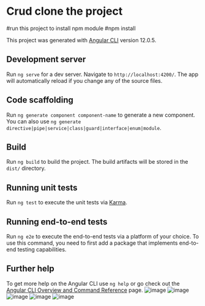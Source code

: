 # Crud clone the project

#run this project to install npm module
#npm install 


This project was generated with [Angular CLI](https://github.com/angular/angular-cli) version 12.0.5.

## Development server

Run `ng serve` for a dev server. Navigate to `http://localhost:4200/`. The app will automatically reload if you change any of the source files.

## Code scaffolding

Run `ng generate component component-name` to generate a new component. You can also use `ng generate directive|pipe|service|class|guard|interface|enum|module`.

## Build

Run `ng build` to build the project. The build artifacts will be stored in the `dist/` directory.

## Running unit tests

Run `ng test` to execute the unit tests via [Karma](https://karma-runner.github.io).

## Running end-to-end tests

Run `ng e2e` to execute the end-to-end tests via a platform of your choice. To use this command, you need to first add a package that implements end-to-end testing capabilities.

## Further help

To get more help on the Angular CLI use `ng help` or go check out the [Angular CLI Overview and Command Reference](https://angular.io/cli) page.
![image](https://user-images.githubusercontent.com/64083148/123059092-59b4a980-d401-11eb-9719-533d3e96a982.png)
![image](https://user-images.githubusercontent.com/64083148/123059716-f5461a00-d401-11eb-8bc3-b0586051e4d3.png)
![image](https://user-images.githubusercontent.com/64083148/123059993-3ccca600-d402-11eb-9ca7-b6d1ecb072f9.png)
![image](https://user-images.githubusercontent.com/64083148/123059357-9a142780-d401-11eb-872c-6b4b18c67813.png)
![image](https://user-images.githubusercontent.com/64083148/123059564-d34c9780-d401-11eb-9697-d9b9e34d0289.png)



